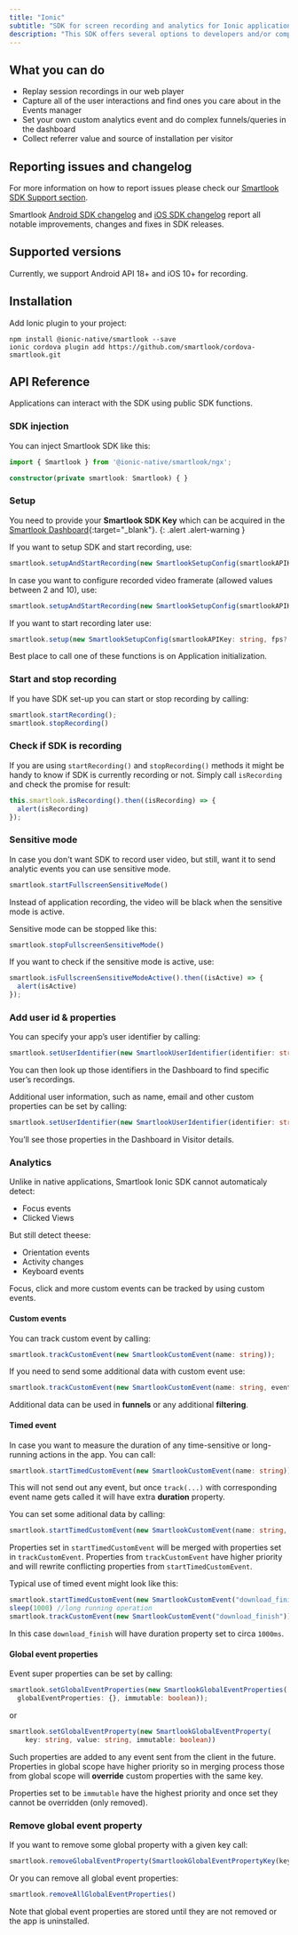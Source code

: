 ```yaml
---
title: "Ionic"
subtitle: "SDK for screen recording and analytics for Ionic applications."
description: "This SDK offers several options to developers and/or companies."
---
```


## What you can do

* Replay session recordings in our web player
* Capture all of the user interactions and find ones you care about in the Events manager
* Set your own custom analytics event and do complex funnels/queries in the dashboard
* Collect referrer value and source of installation per visitor

## Reporting issues and changelog

For more information on how to report issues please check our [Smartlook SDK Support section](https://smartlook.github.io/docs/sdk/support/#how-to-submit-an-issue).

Smartlook [Android SDK changelog](https://github.com/smartlook/smartlook-android-sdk) and [iOS SDK changelog](https://github.com/smartlook/smartlook-ios-sdk) report all notable improvements, changes and fixes in SDK releases.

## Supported versions

Currently, we support Android API 18+ and iOS 10+ for recording.

## Installation

Add Ionic plugin to your project:

```
npm install @ionic-native/smartlook --save
ionic cordova plugin add https://github.com/smartlook/cordova-smartlook.git
```

## API Reference

Applications can interact with the SDK using public SDK functions.

### SDK injection

You can inject Smartlook SDK like this:

```typescript
import { Smartlook } from '@ionic-native/smartlook/ngx';

constructor(private smartlook: Smartlook) { }
```

### Setup

You need to provide your **Smartlook SDK Key** which can be acquired in the [Smartlook Dashboard](https://www.smartlook.com/app/dashboard/settings/projects){:target="_blank"}.
{: .alert .alert-warning }

If you want to setup SDK and start recording, use:

```typescript
smartlook.setupAndStartRecording(new SmartlookSetupConfig(smartlookAPIKey: string))
```

In case you want to configure recorded video framerate (allowed values between 2 and 10), use:

```typescript
smartlook.setupAndStartRecording(new SmartlookSetupConfig(smartlookAPIKey: string, fps: number))
```

If you want to start recording later use:

```typescript
smartlook.setup(new SmartlookSetupConfig(smartlookAPIKey: string, fps?: number));
```

Best place to call one of these functions is on Application initialization.

### Start and stop recording

If you have SDK set-up you can start or stop recording by calling:

```typescript
smartlook.startRecording();
smartlook.stopRecording()
```

### Check if SDK is recording

If you are using `startRecording()` and `stopRecording()` methods it might be handy to know if SDK is currently recording or not.
Simply call `isRecording` and check the promise for result:

```typescript
this.smartlook.isRecording().then((isRecording) => {
  alert(isRecording)
});
```

### Sensitive mode

In case you don't want SDK to record user video, but still, want it to send analytic events you can use sensitive mode.

```typescript
smartlook.startFullscreenSensitiveMode()
```

Instead of application recording, the video will be black when the sensitive mode is active.

Sensitive mode can be stopped like this:

```typescript
smartlook.stopFullscreenSensitiveMode()
```

If you want to check if the sensitive mode is active, use:

```typescript
smartlook.isFullscreenSensitiveModeActive().then((isActive) => {
  alert(isActive)
});
```

### Add user id & properties

You can specify your app’s user identifier by calling:

```typescript
smartlook.setUserIdentifier(new SmartlookUserIdentifier(identifier: string));
``` 

You can then look up those identifiers in the Dashboard to find specific user’s recordings.

Additional user information, such as name, email and other custom properties can be set by calling:

```typescript
smartlook.setUserIdentifier(new SmartlookUserIdentifier(identifier: string, sessionProperties: {}));
``` 

You’ll see those properties in the Dashboard in Visitor details.

### Analytics

Unlike in native applications, Smartlook Ionic SDK cannot automaticaly detect:
* Focus events
* Clicked Views

But still detect theese:
* Orientation events
* Activity changes
* Keyboard events

Focus, click and more custom events can be tracked by using custom events.

#### Custom events

You can track custom event by calling:

```typescript
smartlook.trackCustomEvent(new SmartlookCustomEvent(name: string));
``` 

If you need to send some additional data with custom event use:

```typescript
smartlook.trackCustomEvent(new SmartlookCustomEvent(name: string, eventProperties: {}));
``` 

Additional data can be used in **funnels** or any additional **filtering**. 

#### Timed event

In case you want to measure the duration of any time-sensitive or long-running actions in the app.
You can call:

```typescript
smartlook.startTimedCustomEvent(new SmartlookCustomEvent(name: string));
```

This will not send out any event, but once `track(...)` with corresponding event name gets called it will have extra **duration** property. 

You can set some aditional data by calling:

```typescript
smartlook.startTimedCustomEvent(new SmartlookCustomEvent(name: string, eventProperties: {}));
```

Properties set in `startTimedCustomEvent` will be merged with properties set in `trackCustomEvent`. Properties from `trackCustomEvent` have higher priority and will rewrite conflicting properties from `startTimedCustomEvent`.

Typical use of timed event might look like this:

```typescript
smartlook.startTimedCustomEvent(new SmartlookCustomEvent("download_finish"));
sleep(1000) //long running operation
smartlook.trackCustomEvent(new SmartlookCustomEvent("download_finish"))
```
In this case `download_finish` will have duration property set to circa `1000ms`.

#### Global event properties

Event super properties can be set by calling:

```typescript
smartlook.setGlobalEventProperties(new SmartlookGlobalEventProperties(
  globalEventProperties: {}, immutable: boolean));
```

or

```typescript
smartlook.setGlobalEventProperty(new SmartlookGlobalEventProperty(
    key: string, value: string, immutable: boolean))
```

Such properties are added to any event sent from the client in the future. Properties in global scope have higher priority so in merging process those from global scope will **override** custom properties with the same key.

Properties set to be `immutable` have the highest priority and once set they cannot be overridden (only removed).

### Remove global event property
If you want to remove some global property with a given key call:

```typescript
smartlook.removeGlobalEventProperty(SmartlookGlobalEventPropertyKey(key: string))
```

Or you can remove all global event properties:

```typescript
smartlook.removeAllGlobalEventProperties()
```

Note that global event properties are stored until they are not removed or the app is uninstalled.
